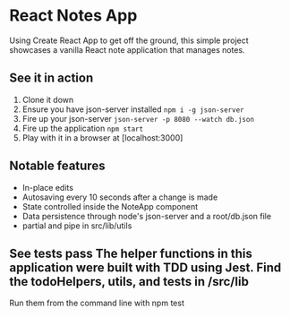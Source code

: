 # React Notes App

Using Create React App to get off the ground, this simple project showcases a vanilla React note application that manages notes.

## See it in action

1. Clone it down
2. Ensure you have json-server installed `npm i -g json-server`
3. Fire up your json-server `json-server -p 8080 --watch db.json`
4. Fire up the application `npm start`
5. Play with it in a browser at [localhost:3000]

## Notable features

* In-place edits
* Autosaving every 10 seconds after a change is made
* State controlled inside the NoteApp component
* Data persistence through node's json-server and a root/db.json file
* partial and pipe in src/lib/utils

## See tests pass The helper functions in this application were built with TDD using Jest. Find the todoHelpers, utils, and tests in /src/lib

Run them from the command line with npm test
